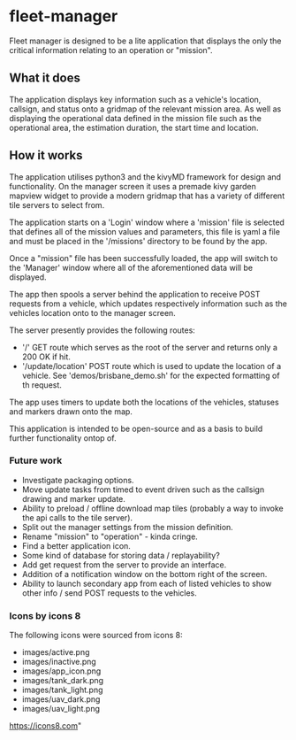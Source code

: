 # fleet-manager
Fleet manager is designed to be a lite application that displays the only the critical information relating to an operation or "mission".

## What it does
The application displays key information such as a vehicle's location, callsign, and status onto a gridmap of the relevant mission area. 
As well as displaying the operational data defined in the mission file such as the operational area, the estimation duration, the start time and location.


## How it works
The application utilises python3 and the kivyMD framework for design and functionality. On the manager screen it uses a premade kivy garden mapview widget 
to provide a modern gridmap that has a variety of different tile servers to select from. 

The application starts on a 'Login' window where a 'mission' file is selected that defines all of the mission values and parameters, this file is yaml a file 
and must be placed in the '/missions' directory to be found by the app.

Once a "mission" file has been successfully loaded, the app will switch to the 'Manager' window where all of the aforementioned data will be displayed. 

The app then spools a server behind the application to receive POST requests from a vehicle, which updates respectively information such as the vehicles location onto to the manager screen. 

The server presently provides the following routes: 
 - '/' GET route which serves as the root of the server and returns only a 200 OK if hit. 
 - '/update/location' POST route which is used to update the location of a vehicle. See 'demos/brisbane_demo.sh' for the expected formatting of th request. 

The app uses timers to update both the locations of the vehicles, statuses and markers drawn onto the map.

This application is intended to be open-source and as a basis to build further functionality ontop of. 

### Future work
- Investigate packaging options.
- Move update tasks from timed to event driven such as the callsign drawing and marker update. 
- Ability to preload / offline download map tiles (probably a way to invoke the api calls to the tile server).
- Split out the manager settings from the mission definition. 
- Rename "mission" to "operation" - kinda cringe. 
- Find a better application icon.
- Some kind of database for storing data / replayability?
- Add get request from the server to provide an interface. 
- Addition of a notification window on the bottom right of the screen.
- Ability to launch secondary app from each of listed vehicles to show other info / send POST requests to the vehicles.

### Icons by icons 8
The following icons were sourced from icons 8: 
- images/active.png
- images/inactive.png
- images/app_icon.png
- images/tank_dark.png
- images/tank_light.png
- images/uav_dark.png
- images/uav_light.png

https://icons8.com"

